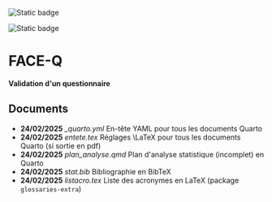 ![Static badge](https://img.shields.io/badge/PAS-V0.1-orange)

![Static badge](https://img.shields.io/badge/Rapport-projet-grey)


# FACE-Q

**Validation d'un questionnaire**

## Documents

- **24/02/2025** *_quarto.yml* En-tête YAML pour tous les documents Quarto
- **24/02/2025** *entete.tex* Réglages \LaTeX pour tous les documents Quarto (si sortie en pdf)
- **24/02/2025** *plan_analyse.qmd* Plan d'analyse statistique (incomplet) en Quarto
- **24/02/2025** *stat.bib* Bibliographie en BibTeX
- **24/02/2025** *listacro.tex* Liste des acronymes en LaTeX (package `glossaries-extra`)
